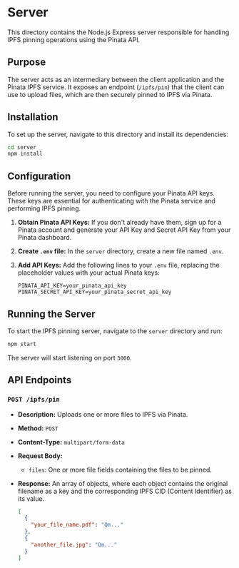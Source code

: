 # Server

This directory contains the Node.js Express server responsible for handling IPFS pinning operations using the Pinata API.

## Purpose

The server acts as an intermediary between the client application and the Pinata IPFS service. It exposes an endpoint (`/ipfs/pin`) that the client can use to upload files, which are then securely pinned to IPFS via Pinata.

## Installation

To set up the server, navigate to this directory and install its dependencies:

```bash
cd server
npm install
```

## Configuration

Before running the server, you need to configure your Pinata API keys. These keys are essential for authenticating with the Pinata service and performing IPFS pinning.

1.  **Obtain Pinata API Keys:** If you don't already have them, sign up for a Pinata account and generate your API Key and Secret API Key from your Pinata dashboard.

2.  **Create `.env` file:** In the `server` directory, create a new file named `.env`.

3.  **Add API Keys:** Add the following lines to your `.env` file, replacing the placeholder values with your actual Pinata keys:

    ```
    PINATA_API_KEY=your_pinata_api_key
    PINATA_SECRET_API_KEY=your_pinata_secret_api_key
    ```

## Running the Server

To start the IPFS pinning server, navigate to the `server` directory and run:

```bash
npm start
```

The server will start listening on port `3000`.

## API Endpoints

### `POST /ipfs/pin`

-   **Description:** Uploads one or more files to IPFS via Pinata.
-   **Method:** `POST`
-   **Content-Type:** `multipart/form-data`
-   **Request Body:**
    -   `files`: One or more file fields containing the files to be pinned.
-   **Response:** An array of objects, where each object contains the original filename as a key and the corresponding IPFS CID (Content Identifier) as its value.

    ```json
    [
      {
        "your_file_name.pdf": "Qm..."
      },
      {
        "another_file.jpg": "Qm..."
      }
    ]
    ```
